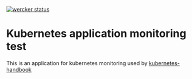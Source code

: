 [![wercker status](https://app.wercker.com/status/72a4489eb1a5f2c7667b09f235a65fcc/s/master "wercker status")](https://app.wercker.com/project/byKey/72a4489eb1a5f2c7667b09f235a65fcc)

# Kubernetes application monitoring test
This is an application for kubernetes monitoring used by [kubernetes-handbook](https://github.com/rootsongjc/kubernetes-handbook)

